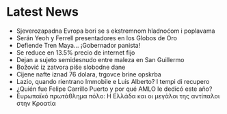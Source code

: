 # Latest News
-  Sjeverozapadna Evropa bori se s ekstremnom hladnoćom i poplavama
-  Serán Yeoh y Ferrell presentadores en los Globos de Oro
-  Defiende Tren Maya... ¡Gobernador panista!
-  Se reduce en 13.5% precio de internet fijo
-  Dejan a sujeto semidesnudo entre maleza en San Guillermo
-  Božović iz zatvora piše slobodne dane
-  Cijene nafte iznad 76 dolara, trgovce brine opskrba
-  Lazio, quando rientrano Immobile e Luis Alberto? I tempi di recupero
-  ¿Quién fue Felipe Carrillo Puerto y por qué AMLO le dedicó este año?
-  Ευρωπαϊκό πρωτάθλημα πόλο: Η Ελλάδα και οι μεγάλοι της αντίπαλοι στην Κροατία
